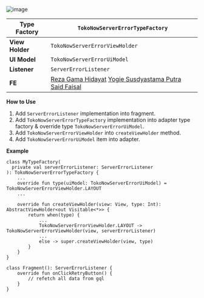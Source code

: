 ![image](https://docs-android.tokopedia.net/images/docs/tokopedianow/tokopedia_now_error_state.png)

<!--left header table-->
| **Type Factory** | `TokoNowServerErrorTypeFactory` |
| --- | --- |
| **View Holder** | `TokoNowServerErrorViewHolder` |
| **UI Model** | `TokoNowServerErrorUiModel` |
| **Listener** | `ServerErrorListener` |
| **FE** | [Reza Gama Hidayat](https://tokopedia.atlassian.net/wiki/people/5def15952702bc0ec7e775c5?ref=confluence) [Yogie Susdyastama Putra](https://tokopedia.atlassian.net/wiki/people/5c6bf2e6f1a05835f933bf30?ref=confluence) [Said Faisal](https://tokopedia.atlassian.net/wiki/people/5e25eee0ee264b0e745862c3?ref=confluence)  |

**How to Use**

1. Add `ServerErrorListener` implementation into fragment.
2. Add `TokoNowServerErrorTypeFactory` implementation into adapter type factory & override type `TokoNowServerErrorUiModel`.
3. Add `TokoNowServerErrorViewHolder` into `createViewHolder` method.
4. Add `TokoNowServerErrorUiModel` item into adapter.

**Example**



```
class MyTypeFactory(
  private val serverErrorListener: ServerErrorListener
): TokoNowServerErrorTypeFactory {
    ...
    override fun type(uiModel: TokoNowServerErrorUiModel) = TokoNowServerErrorViewHolder.LAYOUT
    ...
    
    override fun createViewHolder(view: View, type: Int): AbstractViewHolder<out Visitable<*>> {
        return when(type) {
            ...
            TokoNowServerErrorViewHolder.LAYOUT -> TokoNowServerErrorViewHolder(view, serverErrorListener)
            ...
            else -> super.createViewHolder(view, type)
        }
    }
}

class Fragment(): ServerErrorListener {
    override fun onClickRetryButton() {
        // refetch all data from gql
    }
}
```

